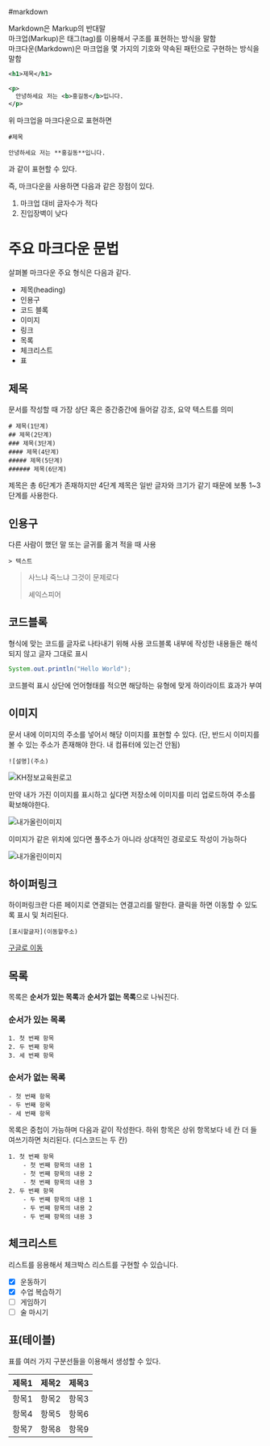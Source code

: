 #markdown

Markdown은 Markup의 반대말  
마크업(Markup)은 태그(tag)를 이용해서 구조를 표현하는 방식을 말함  
마크다운(Markdown)은 마크업을 몇 가지의 기호와 약속된 패턴으로 구현하는 방식을 말함

```xml
<h1>제목</h1>

<p>
  안녕하세요 저는 <b>홍길동</b>입니다.
</p>
```

위 마크업을 마크다운으로 표현하면
```
#제목

안녕하세요 저는 **홍길동**입니다.
```
과 같이 표현할 수 있다.

즉, 마크다운을 사용하면 다음과 같은 장점이 있다.

1. 마크업 대비 글자수가 적다
2. 진입장벽이 낮다

  # 주요 마크다운 문법

  살펴볼 마크다운 주요 형식은 다음과 같다.

  - 제목(heading)
  - 인용구
  - 코드 블록
  - 이미지
  - 링크
  - 목록
  - 체크리스트
  - 표

## 제목

문서를 작성할 때 가장 상단 혹은 중간중간에 들어갈 강조, 요약 텍스트를 의미

```
# 제목(1단계)
## 제목(2단계)
### 제목(3단계)
#### 제목(4단계)
##### 제목(5단계)
###### 제목(6단계)
```

제목은 총 6단계가 존재하지만 4단계 제목은 일반 글자와 크기가 같기 때문에 보통 1~3단계를 사용한다.

## 인용구

다른 사람이 했던 말 또는 글귀를 옮겨 적을 때 사용

```
> 텍스트
```

> 사느냐 죽느냐 그것이 문제로다
> 
> 셰익스피어

## 코드블록

형식에 맞는 코드를 글자로 나타내기 위해 사용
코드블록 내부에 작성한 내용들은 해석되지 않고 글자 그대로 표시

```java
System.out.println("Hello World");
```

코드블럭 표시 상단에 언어형태를 적으면 해당하는 유형에 맞게 하이라이트 효과가 부여

## 이미지

문서 내에 이미지의 주소를 넣어서 해당 이미지를 표현할 수 있다.
(단, 반드시 이미지를 볼 수 있는 주소가 존재해야 한다. 내 컴퓨터에 있는건 안됨)

```
![설명](주소)
```

![KH정보교육원로고](https://encrypted-tbn0.gstatic.com/images?q=tbn:ANd9GcTsMVZFbqzbFT8FzEa8PbR0lrWpNzbqGQAcEw&s)

만약 내가 가진 이미지를 표시하고 싶다면 저장소에 이미지를 미리 업로드하여 주소를 확보해야한다.

![내가올린이미지](https://raw.githubusercontent.com/hxxggu/kh15/refs/heads/main/%ED%95%B4%EC%82%90.jpg?token=GHSAT0AAAAAAC3JPZNVMENFYJKTKWQUSJYQZ2X7F5Q)

이미지가 같은 위치에 있다면 풀주소가 아니라 상대적인 경로로도 작성이 가능하다

![내가올린이미지](./해삐.jpg)


## 하이퍼링크

하이퍼링크란 다른 페이지로 연결되는 연결고리를 말한다.
클릭을 하면 이동할 수 있도록 표시 및 처리된다.

```
[표시할글자](이동할주소)
```

[구글로 이동](https://www.google.co.kr/)

## 목록

목록은 **순서가 있는 목록**과 **순서가 없는 목록**으로 나눠진다.

### 순서가 있는 목록
```
1. 첫 번째 항목
2. 두 번째 항목
3. 세 번째 항목
```

### 순서가 없는 목록
```
- 첫 번째 항목
- 두 번째 항목
- 세 번째 항목
```

목록은 중첩이 가능하며 다음과 같이 작성한다.
하위 항목은 상위 항목보다 네 칸 더 들여쓰기하면 처리된다. (디스코드는 두 칸)

```
1. 첫 번째 항목
    - 첫 번째 항목의 내용 1
    - 첫 번째 항목의 내용 2
    - 첫 번째 항목의 내용 3
2. 두 번째 항목
    - 두 번째 항목의 내용 1
    - 두 번째 항목의 내용 2
    - 두 번째 항목의 내용 3
```

## 체크리스트

리스트를 응용해서 체크박스 리스트를 구현할 수 있습니다.

- [x] 운동하기
- [x] 수업 복습하기
- [ ] 게임하기
- [ ] 술 마시기

## 표(테이블)

표를 여러 가지 구분선들을 이용해서 생성할 수 있다.

| 제목1 | 제목2 | 제목3 |
| :--- | :---: | ---: |
| 항목1 | 항목2 | 항목3 |
| 항목4 | 항목5 | 항목6 |
| 항목7 | 항목8 | 항목9 |










